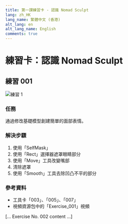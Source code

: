 ```yaml
---
title: 第一課練習卡 - 認識 Nomad Sculpt
lang: zh_HK
lang_name: 繁體中文 (香港)
alt_lang: en
alt_lang_name: English
comments: true
---
```


# **練習卡：認識 Nomad Sculpt**

## 練習 001

![練習 1](images/1.png)

### 任務
通過修改基礎模型創建簡單的面部表情。

### 解決步驟
1. 使用「SelfMask」
2. 使用「Rect」選擇器遮罩眼睛部分
3. 使用「Move」工具改變嘴部
4. 清除遮罩
5. 使用「Smooth」工具去除凹凸不平的部分

### 參考資料
- 工具卡「003」、「005」、「007」
- 視頻資源包中的「Exercise_001」視頻

[... Exercise No. 002 content ...] 
